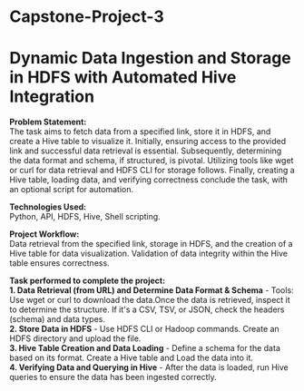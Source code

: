 # Capstone-Project-3
<h1>Dynamic Data Ingestion and Storage in HDFS with Automated Hive Integration<br/></h1>

**Problem Statement:** <br/> The task aims to fetch data from a specified link, store it in HDFS, and create a Hive table to visualize it. Initially, ensuring access to the provided link and successful data retrieval is essential. Subsequently, determining the data format and schema, if structured, is pivotal. Utilizing tools like wget or curl for data retrieval and HDFS CLI for storage follows. Finally, creating a Hive table, loading data, and verifying correctness conclude the task, with an optional script for automation.<br/>

**Technologies Used:** <br/> Python, API, HDFS, Hive, Shell scripting.<br/>

**Project Workflow:** <br/>Data retrieval from the specified link, storage in HDFS, and the creation of a Hive table for data visualization. Validation of data integrity within the Hive table ensures correctness.

**Task performed to complete the project:** <br/> **1. Data Retrieval (from URL) and Determine Data Format & Schema** - Tools: Use wget or curl to download the data.Once the data is retrieved, inspect it to determine the structure. If it's a CSV, TSV, or JSON, check the headers (schema) and data types.<br/>
**2. Store Data in HDFS** - Use HDFS CLI or Hadoop commands. Create an HDFS directory and upload the file. <br/>
**3. Hive Table Creation and Data Loading** - Define a schema for the data based on its format. Create a Hive table and Load the data into it. <br/>
**4. Verifying Data and Querying in Hive** - After the data is loaded, run Hive queries to ensure the data has been ingested correctly. <br/>


